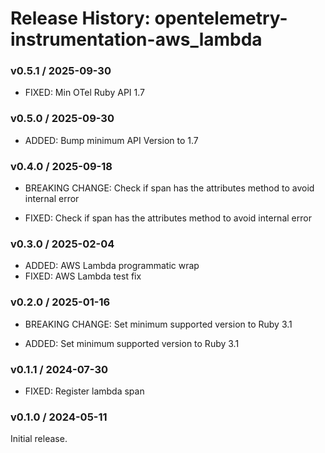 # Release History: opentelemetry-instrumentation-aws_lambda

### v0.5.1 / 2025-09-30

* FIXED: Min OTel Ruby API 1.7

### v0.5.0 / 2025-09-30

* ADDED: Bump minimum API Version to 1.7

### v0.4.0 / 2025-09-18

* BREAKING CHANGE: Check if span has the attributes method to avoid internal error

* FIXED: Check if span has the attributes method to avoid internal error

### v0.3.0 / 2025-02-04

* ADDED: AWS Lambda programmatic wrap
* FIXED: AWS Lambda test fix

### v0.2.0 / 2025-01-16

* BREAKING CHANGE: Set minimum supported version to Ruby 3.1

* ADDED: Set minimum supported version to Ruby 3.1

### v0.1.1 / 2024-07-30

* FIXED: Register lambda span

### v0.1.0 / 2024-05-11

Initial release.
